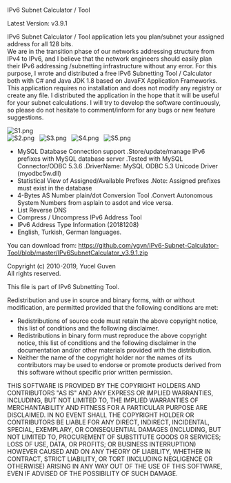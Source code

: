 IPv6 Subnet Calculator / Tool

Latest Version: v3.9.1

IPv6 Subnet Calculator / Tool application lets you plan/subnet your assigned address for all 128 bits.   
We are in the transition phase of our networks addressing structure from IPv4 to IPv6, and I believe that the network engineers should easily plan their IPv6 addressing /subnetting infrastructure without any error. For this purpose, I wrote and distributed a free IPv6 Subnetting Tool / Calculator both with C# and Java JDK 1.8 based on JavaFX Application Frameworks.    
This application requires no installation and does not modify any registry or create any file.
I distributed the application in the hope that it will be useful for your subnet calculations.
I will try to develop the software continuously, so please do not hesitate to comment/inform for any bugs or new feature suggestions. 

![S1.png](https://raw.githubusercontent.com/ygvn/IPv6-Subnet-Calculator-Tool-CSharp/master/S1.png)   
![S2.png](https://raw.githubusercontent.com/ygvn/IPv6-Subnet-Calculator-Tool-CSharp/master/S2.png)   
![S3.png](https://raw.githubusercontent.com/ygvn/IPv6-Subnet-Calculator-Tool-CSharp/master/S3.png)   
![S4.png](https://raw.githubusercontent.com/ygvn/IPv6-Subnet-Calculator-Tool-CSharp/master/S4.png)   
![S5.png](https://raw.githubusercontent.com/ygvn/IPv6-Subnet-Calculator-Tool-CSharp/master/S5.png)   


* MySQL Database Connection support
  .Store/update/manage IPv6 prefixes with MySQL database server
  .Tested with MySQL Connector/ODBC 5.3.6
  .DriverName: MySQL ODBC 5.3 Unicode Driver (myodbc5w.dll)
* Statistical View of Assigned/Available Prefixes
  .Note: Assigned prefixes must exist in the database
* 4-Bytes AS Number plain/dot Conversion Tool
  .Convert Autonomous System Numbers from asplain to asdot and vice versa.
* List Reverse DNS
* Compress / Uncompress IPv6 Address Tool
* IPv6 Address Type Information (20181208)
* English, Turkish, German languages.

You can download from:
https://github.com/ygvn/IPv6-Subnet-Calculator-Tool/blob/master/IPv6SubnetCalculator_v3.9.1.zip


Copyright (c) 2010-2019, Yucel Guven   
All rights reserved.

This file is part of IPv6 Subnetting Tool.

Redistribution and use in source and binary forms, with or without
modification, are permitted provided that the following conditions are met:

 * Redistributions of source code must retain the above copyright notice, this
   list of conditions and the following disclaimer.
 * Redistributions in binary form must reproduce the above copyright notice,
   this list of conditions and the following disclaimer in the documentation
   and/or other materials provided with the distribution.
 * Neither the name of the copyright holder nor the names of its
   contributors may be used to endorse or promote products derived from
   this software without specific prior written permission.

THIS SOFTWARE IS PROVIDED BY THE COPYRIGHT HOLDERS AND CONTRIBUTORS "AS IS"
AND ANY EXPRESS OR IMPLIED WARRANTIES, INCLUDING, BUT NOT LIMITED TO, THE
IMPLIED WARRANTIES OF MERCHANTABILITY AND FITNESS FOR A PARTICULAR PURPOSE ARE
DISCLAIMED. IN NO EVENT SHALL THE COPYRIGHT HOLDER OR CONTRIBUTORS BE LIABLE
FOR ANY DIRECT, INDIRECT, INCIDENTAL, SPECIAL, EXEMPLARY, OR CONSEQUENTIAL
DAMAGES (INCLUDING, BUT NOT LIMITED TO, PROCUREMENT OF SUBSTITUTE GOODS OR
SERVICES; LOSS OF USE, DATA, OR PROFITS; OR BUSINESS INTERRUPTION) HOWEVER
CAUSED AND ON ANY THEORY OF LIABILITY, WHETHER IN CONTRACT, STRICT LIABILITY,
OR TORT (INCLUDING NEGLIGENCE OR OTHERWISE) ARISING IN ANY WAY OUT OF THE USE
OF THIS SOFTWARE, EVEN IF ADVISED OF THE POSSIBILITY OF SUCH DAMAGE.
